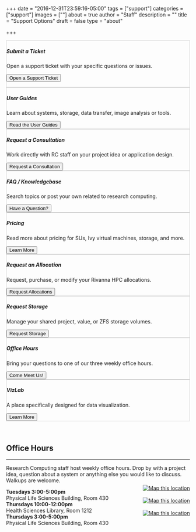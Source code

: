 +++
date = "2016-12-31T23:59:16-05:00"
tags = ["support"]
categories = ["support"]
images = [""]
about = true
author = "Staff"
description = ""
title = "Support Options"
draft = false
type = "about"

+++

<div class="card-group">
<div class="card image-shadow col-md-4 p-3 mb-4 rounded" style="border:solid 1px #ccc;">
  <div class="card-body">
    <h5 class="card-title">Submit a Ticket</h5>
    <p class="card-text">Open a support ticket with your specific questions or issues.<p>
    <a href="https://auth.uvasomrc.io/site/support.php"><button class="btn btn-primary btn-sm">Open a Support Ticket</button></a>
  </div>
</div>
<div class="card image-shadow col-md-4 p-3 mb-4 bg-white rounded" style="border:solid 1px #ccc;"">
  <div class="card-body">
    <h5 class="card-title">User Guides</h5>
    <p class="card-text">Learn about systems, storage, data transfer, image analysis or tools.</p>
    <a href="/userinfo/user-guide/"><button class="btn btn-primary btn-sm">Read the User Guides</button></a>
  </div>
</div>
<div class="card image-shadow col-md-4 p-3 mb-4 rounded" style="border:solid 1px #ccc;">
  <div class="card-body">
    <h5 class="card-title">Request a Consultation</h5>
    <p class="card-text">Work directly with RC staff on your project idea or application design.</p>
    <a href="https://auth.uvasomrc.io/site/consult.php"><button class="btn btn-primary btn-sm">Request a Consultation</button></a>
  </div>
</div>
</div>

<div class="card-group">
<div class="card image-shadow col-md-4 p-3 mb-4 bg-white rounded" style="border:solid 1px #ccc;"">
  <div class="card-body">
    <h5 class="card-title">FAQ / Knowledgebase</h5>
    <p class="card-text">Search topics or post your own related to research computing.</p>
    <a href="https://discuss.rc.virginia.edu/" target="_new"><button class="btn btn-primary btn-sm">Have a Question?</button></a>
  </div>
</div>
<div class="card image-shadow col-md-4 p-3 mb-4 rounded" style="border:solid 1px #ccc;">
  <div class="card-body">
    <h5 class="card-title">Pricing</h5>
    <p class="card-text">Read more about pricing for SUs, Ivy virtual machines, storage, and more.</p>
    <a href="/userinfo/pricing"><button class="btn btn-primary btn-sm">Learn More</button></a>
  </div>
</div>
<div class="card image-shadow col-md-4 p-3 mb-4 bg-white rounded" style="border:solid 1px #ccc;"">
  <div class="card-body">
    <h5 class="card-title">Request an Allocation</h5>
    <p class="card-text">Request, purchase, or modify your Rivanna HPC allocations.</p>
    <a href="/userinfo/rivanna/allocations/"><button class="btn btn-primary btn-sm">Request Allocations</button></a>
  </div>
</div>
</div>

<div class="card-group">
<div class="card image-shadow col-md-4 p-3 mb-4 bg-white rounded" style="border:solid 1px #ccc;"">
  <div class="card-body">
    <h5 class="card-title">Request Storage</h5>
    <p class="card-text">Manage your shared project, value, or ZFS storage volumes.</p>
    <a href="/form/storage/"><button class="btn btn-primary btn-sm">Request Storage</button></a>
  </div>
</div>
<div class="card image-shadow col-md-4 p-3 mb-4 rounded" style="border:solid 1px #ccc;">
  <div class="card-body">
    <h5 class="card-title">Office Hours</h5>
    <p class="card-text">Bring your questions to one of our three weekly office hours.</p>
    <a href="/support/#office-hours"><button class="btn btn-primary btn-sm">Come Meet Us!</button></a>
  </div>
</div>
<div class="card image-shadow col-md-4 p-3 mb-4 bg-white rounded" style="border:solid 1px #ccc;">
  <div class="card-body">
    <h5 class="card-title">VizLab</h5>
    <p class="card-text">A place specifically designed for data visualization.</p>
    <a href="/service/imaging/#viz-lab"><button class="btn btn-primary btn-sm">Learn More</button></a>
  </div>
</div>
</div>

<div style="width:100%;height:2rem;"></div>

## Office Hours
- - -

Research Computing staff host weekly office hours. Drop by with a project idea, question about a system or anything else you would like to discuss. Walkups are welcome.

<div class="alert alert-success" role="alert"> 
<div style="float:right;margin-top:-10px;"><a href="https://www.google.com/maps/place/Physical+Life+Sciences+Building,+University+of+Virginia/@38.0329905,-78.5130147,19z/data=!4m5!3m4!1s0x89b3865ba6a606e1:0x3cea570629ea49b1!8m2!3d38.0329905!4d-78.5124622" target="_new"><img src="/images/navigation-40x40.png" alt="Map this location" /></a></div>
<b>Tuesdays 3:00-5:00pm</b><br />
Physical Life Sciences Building, Room 430
</div>

<div class="alert alert-success" role="alert"> 
<div style="float:right;margin-top:-10px;"><a href="https://www.google.com/maps/place/Claude+Moore+Health+Sciences+Library/@38.0323341,-78.5015411,19z/data=!4m5!3m4!1s0x89b38646ed2db88b:0xf9acb5aff9d27187!8m2!3d38.0323341!4d-78.5009886" target="_new"><img src="/images/navigation-40x40.png" alt="Map this location" /></a></div>
<b>Thursdays 10:00-12:00pm</b><br />
Health Sciences Library, Room 1212
</div>

<div class="alert alert-success" role="alert"> 
<div style="float:right;margin-top:-10px;"><a href="https://www.google.com/maps/place/Physical+Life+Sciences+Building,+University+of+Virginia/@38.0329905,-78.5130147,19z/data=!4m5!3m4!1s0x89b3865ba6a606e1:0x3cea570629ea49b1!8m2!3d38.0329905!4d-78.5124622" target="_new"><img src="/images/navigation-40x40.png" alt="Map this location" /></a></div>
<b>Thursdays 3:00-5:00pm</b><br />
Physical Life Sciences Building, Room 430
</div>


<!-- {{< office-hours-grid >}} -->


